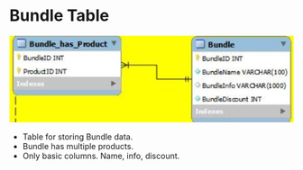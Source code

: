 # Bundle Table

![Bundle Table](../images/bundle.JPG)

* Table for storing Bundle data.
* Bundle has multiple products.
* Only basic columns. Name, info, discount.